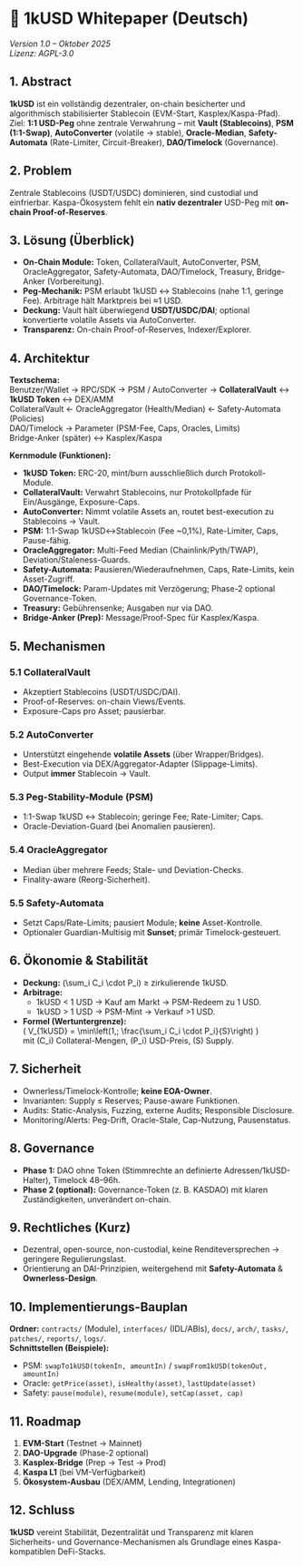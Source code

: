 # 📘 1kUSD Whitepaper (Deutsch)
*Version 1.0 – Oktober 2025*  
*Lizenz: AGPL-3.0*

## 1. Abstract
**1kUSD** ist ein vollständig dezentraler, on-chain besicherter und algorithmisch stabilisierter Stablecoin (EVM-Start, Kasplex/Kaspa-Pfad). Ziel: **1:1 USD-Peg** ohne zentrale Verwahrung – mit **Vault (Stablecoins)**, **PSM (1:1-Swap)**, **AutoConverter** (volatile → stable), **Oracle-Median**, **Safety-Automata** (Rate-Limiter, Circuit-Breaker), **DAO/Timelock** (Governance).

## 2. Problem
Zentrale Stablecoins (USDT/USDC) dominieren, sind custodial und einfrierbar. Kaspa-Ökosystem fehlt ein **nativ dezentraler** USD-Peg mit **on-chain Proof-of-Reserves**.

## 3. Lösung (Überblick)
- **On-Chain Module:** Token, CollateralVault, AutoConverter, PSM, OracleAggregator, Safety-Automata, DAO/Timelock, Treasury, Bridge-Anker (Vorbereitung).
- **Peg-Mechanik:** PSM erlaubt 1kUSD ↔ Stablecoins (nahe 1:1, geringe Fee). Arbitrage hält Marktpreis bei ≈1 USD.  
- **Deckung:** Vault hält überwiegend **USDT/USDC/DAI**; optional konvertierte volatile Assets via AutoConverter.  
- **Transparenz:** On-chain Proof-of-Reserves, Indexer/Explorer.

## 4. Architektur
**Textschema:**  
Benutzer/Wallet → RPC/SDK → PSM / AutoConverter → **CollateralVault** ↔ **1kUSD Token** ↔ DEX/AMM  
CollateralVault ← OracleAggregator (Health/Median) ← Safety-Automata (Policies)  
DAO/Timelock → Parameter (PSM-Fee, Caps, Oracles, Limits)  
Bridge-Anker (später) ↔ Kasplex/Kaspa

**Kernmodule (Funktionen):**
- **1kUSD Token:** ERC-20, mint/burn ausschließlich durch Protokoll-Module.  
- **CollateralVault:** Verwahrt Stablecoins, nur Protokollpfade für Ein/Ausgänge, Exposure-Caps.  
- **AutoConverter:** Nimmt volatile Assets an, routet best-execution zu Stablecoins → Vault.  
- **PSM:** 1:1-Swap 1kUSD↔Stablecoin (Fee ~0,1%), Rate-Limiter, Caps, Pause-fähig.  
- **OracleAggregator:** Multi-Feed Median (Chainlink/Pyth/TWAP), Deviation/Staleness-Guards.  
- **Safety-Automata:** Pausieren/Wiederaufnehmen, Caps, Rate-Limits, kein Asset-Zugriff.  
- **DAO/Timelock:** Param-Updates mit Verzögerung; Phase-2 optional Governance-Token.  
- **Treasury:** Gebührensenke; Ausgaben nur via DAO.  
- **Bridge-Anker (Prep):** Message/Proof-Spec für Kasplex/Kaspa.

## 5. Mechanismen
### 5.1 CollateralVault
- Akzeptiert Stablecoins (USDT/USDC/DAI).  
- Proof-of-Reserves: on-chain Views/Events.  
- Exposure-Caps pro Asset; pausierbar.

### 5.2 AutoConverter
- Unterstützt eingehende **volatile Assets** (über Wrapper/Bridges).  
- Best-Execution via DEX/Aggregator-Adapter (Slippage-Limits).  
- Output **immer** Stablecoin → Vault.

### 5.3 Peg-Stability-Module (PSM)
- 1:1-Swap 1kUSD ↔ Stablecoin; geringe Fee; Rate-Limiter; Caps.  
- Oracle-Deviation-Guard (bei Anomalien pausieren).

### 5.4 OracleAggregator
- Median über mehrere Feeds; Stale- und Deviation-Checks.  
- Finality-aware (Reorg-Sicherheit).

### 5.5 Safety-Automata
- Setzt Caps/Rate-Limits; pausiert Module; **keine** Asset-Kontrolle.  
- Optionaler Guardian-Multisig mit **Sunset**; primär Timelock-gesteuert.

## 6. Ökonomie & Stabilität
- **Deckung:** \(\sum_i C_i \cdot P_i\) ≥ zirkulierende 1kUSD.  
- **Arbitrage:**  
  - 1kUSD < 1 USD → Kauf am Markt → PSM-Redeem zu 1 USD.  
  - 1kUSD > 1 USD → PSM-Mint → Verkauf >1 USD.  
- **Formel (Wertuntergrenze):**  
  \( V_{1kUSD} = \min\left(1,\; \frac{\sum_i C_i \cdot P_i}{S}\right) \)  
  mit \(C_i\) Collateral-Mengen, \(P_i\) USD-Preis, \(S\) Supply.

## 7. Sicherheit
- Ownerless/Timelock-Kontrolle; **keine EOA-Owner**.  
- Invarianten: Supply ≤ Reserves; Pause-aware Funktionen.  
- Audits: Static-Analysis, Fuzzing, externe Audits; Responsible Disclosure.  
- Monitoring/Alerts: Peg-Drift, Oracle-Stale, Cap-Nutzung, Pausenstatus.

## 8. Governance
- **Phase 1:** DAO ohne Token (Stimmrechte an definierte Adressen/1kUSD-Halter), Timelock 48–96h.  
- **Phase 2 (optional):** Governance-Token (z. B. KASDAO) mit klaren Zuständigkeiten, unverändert on-chain.

## 9. Rechtliches (Kurz)
- Dezentral, open-source, non-custodial, keine Renditeversprechen → geringere Regulierungslast.  
- Orientierung an DAI-Prinzipien, weitergehend mit **Safety-Automata** & **Ownerless-Design**.

## 10. Implementierungs-Bauplan
**Ordner:** `contracts/` (Module), `interfaces/` (IDL/ABIs), `docs/`, `arch/`, `tasks/`, `patches/`, `reports/`, `logs/`.  
**Schnittstellen (Beispiele):**  
- PSM: `swapTo1kUSD(tokenIn, amountIn)` / `swapFrom1kUSD(tokenOut, amountIn)`  
- Oracle: `getPrice(asset)`, `isHealthy(asset)`, `lastUpdate(asset)`  
- Safety: `pause(module)`, `resume(module)`, `setCap(asset, cap)`

## 11. Roadmap
1) **EVM-Start** (Testnet → Mainnet)  
2) **DAO-Upgrade** (Phase-2 optional)  
3) **Kasplex-Bridge** (Prep → Test → Prod)  
4) **Kaspa L1** (bei VM-Verfügbarkeit)  
5) **Ökosystem-Ausbau** (DEX/AMM, Lending, Integrationen)

## 12. Schluss
**1kUSD** vereint Stabilität, Dezentralität und Transparenz mit klaren Sicherheits- und Governance-Mechanismen als Grundlage eines Kaspa-kompatiblen DeFi-Stacks.
